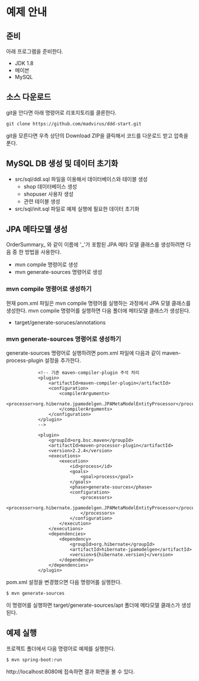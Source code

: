 # 예제 안내

## 준비
아래 프로그램을 준비한다.
* JDK 1.8
* 메이븐
* MySQL

## 소스 다운로드
git을 안다면 아래 명령어로 리포지토리를 클론한다.

```
git clone https://github.com/madvirus/ddd-start.git
```

git을 모른다면 우측 상단의 Download ZIP을 클릭해서 코드를 다운로드 받고 압축을 푼다.

## MySQL DB 생성 및 데이터 초기화

* src/sql/ddl.sql 파일을 이용해서 데이터베이스와 테이블 생성
  * shop 데이터베이스 생성
  * shopuser 사용자 생성
  * 관련 테이블 생성
* src/sql/init.sql 파일로 예제 실행에 필요한 데이터 초기화

## JPA 메타모델 생성
OrderSummary_ 와 같이 이름에 '_'가 포함된 JPA 메타 모델 클래스를 생성하려면 다음 중 한 방법을 사용한다.

* mvn compile 명령어로 생성
* mvn generate-sources 명령어로 생성

### mvn compile 명령어로 생성하기
현재 pom.xml 파일은 mvn compile 명령어를 실행하는 과정에서 JPA 모델 클래스를 생성한다.
mvn compile 명령어를 실행하면 다음 폴더에 메타모델 클래스가 생성된다.

 * target/generate-soruces/annotations

### mvn generate-sources 명령어로 생성하기

generate-sources 명령어로 실행하려면 pom.xml 파일에 다음과 같이 maven-process-plugin 설정을 추가한다.

```
            <!-- 기존 maven-compiler-plugin 주석 처리
            <plugin>
                <artifactId>maven-compiler-plugin</artifactId>
                <configuration>
                    <compilerArguments>
                        <processor>org.hibernate.jpamodelgen.JPAMetaModelEntityProcessor</processor>
                    </compilerArguments>
                </configuration>
            </plugin>
            -->

            <plugin>
                <groupId>org.bsc.maven</groupId>
                <artifactId>maven-processor-plugin</artifactId>
                <version>2.2.4</version>
                <executions>
                    <execution>
                        <id>process</id>
                        <goals>
                            <goal>process</goal>
                        </goals>
                        <phase>generate-sources</phase>
                        <configuration>
                            <processors>
                                <processor>org.hibernate.jpamodelgen.JPAMetaModelEntityProcessor</processor>
                            </processors>
                        </configuration>
                    </execution>
                </executions>
                <dependencies>
                    <dependency>
                        <groupId>org.hibernate</groupId>
                        <artifactId>hibernate-jpamodelgen</artifactId>
                        <version>${hibernate.version}</version>
                    </dependency>
                </dependencies>
            </plugin>
```

pom.xml 설정을 변경했으면 다음 명령어를 실행한다.

```
$ mvn generate-sources
```

이 명령어를 실행하면 target/generate-sources/apt 폴더에 메타모델 클래스가 생성된다.

## 예제 실행

프로젝트 폴더에서 다음 명령어로 예제를 실행한다.

```
$ mvn spring-boot:run
```

http://localhost:8080에 접속하면 결과 화면을 볼 수 있다.


